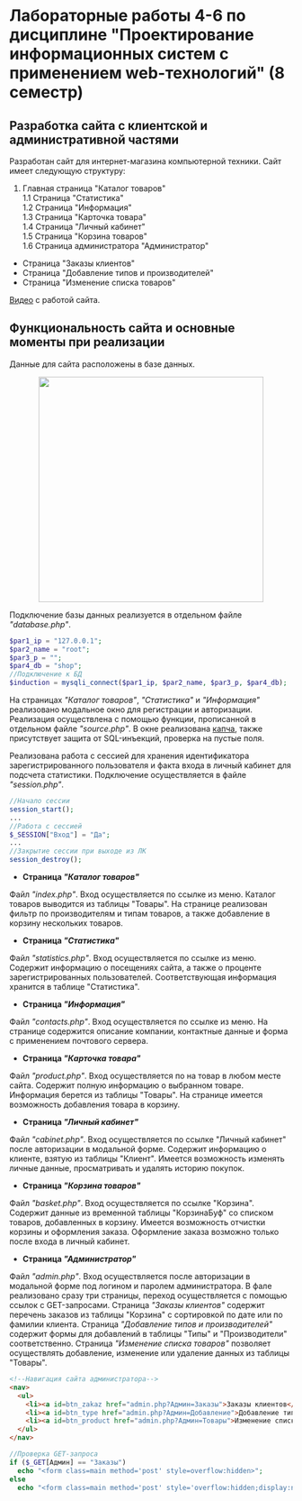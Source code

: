# Лабораторные работы 4-6 по дисциплине "Проектирование информационных систем с применением web-технологий" (8 семестр)

## Разработка сайта с клиентской и административной частями

Разработан сайт для интернет-магазина компьютерной техники. Сайт имеет следующую структуру:

1. Главная страница "Каталог товаров"  
  1.1 Страница "Статистика"  
  1.2 Страница "Информация"  
  1.3 Страница "Карточка товара"  
  1.4 Страница "Личный кабинет"  
  1.5 Страница "Корзина товаров"  
  1.6 Страница администратора "Администратор"    
  - Страница "Заказы клиентов"  
  - Страница "Добавление типов и производителей"
  - Страница "Изменение списка товаров"


[Видео](https://drive.google.com/file/d/1aSr6bokISBejh0yYwcQL4GJjFUe7g2Wr/view?usp=sharing) с работой сайта.

## Функциональность сайта и основные моменты при реализации

Данные для сайта расположены в базе данных.

<p align="center">
  <img width=400 src="https://drive.google.com/uc?export=view&id=1__lZpmdl3Vn7QOA3Jy7TQejJ2hziT3Lz"/>
</p>

Подключение базы данных реализуется в отдельном файле _"database.php"_.

```php
$par1_ip = "127.0.0.1";
$par2_name = "root";
$par3_p = "";
$par4_db = "shop";
//Подключение к БД
$induction = mysqli_connect($par1_ip, $par2_name, $par3_p, $par4_db);
```

На страницах _"Каталог товаров"_, _"Статистика"_ и _"Информация"_ реализовано модальное окно для регистрации и авторизации. Реализация осуществлена с помощью функции, прописанной в отдельном файле _"source.php"_. В окне реализована [капча](https://github.com/itchief/captcha.git), также присутствует защита от SQL-инъекций, проверка на пустые поля.

Реализована работа с сессией для хранения идентификатора зарегистрированного пользователя и факта входа в личный кабинет для подсчета статистики. Подключение осуществляется в файле _"session.php"_.

```php
//Начало сессии
session_start();
...
//Работа с сессией
$_SESSION["Вход"] = "Да";
...
//Закрытие сессии при выходе из ЛК
session_destroy();
```

+ **Страница _"Каталог товаров"_**

Файл _"index.php"_. Вход осуществляется по ссылке из меню. Каталог товаров выводится из таблицы "Товары". На странице реализован фильтр по производителям и типам товаров, а также добавление в корзину нескольких товаров.

+ **Страница _"Статистика"_**

Файл _"statistics.php"_. Вход осуществляется по ссылке из меню. Содержит информацию о посещениях сайта, а также о проценте зарегистрированных пользователей. Соответствующая информация хранится в таблице "Статистика".

+ **Страница _"Информация"_**

Файл _"contacts.php"_. Вход осуществляется по ссылке из меню. На странице содержится описание компании, контактные данные и форма с применением почтового сервера.

+ **Страница _"Карточка товара"_**

Файл _"product.php"_. Вход осуществляется по на товар в любом месте сайта. Содержит полную информацию о выбранном товаре. Информация берется из таблицы "Товары". На странице имеется возможность добавления товара в корзину.

+ **Страница _"Личный кабинет"_**

Файл _"cabinet.php"_. Вход осуществляется по ссылке "Личный кабинет" после авторизации в модальной форме. Содержит информацию о клиенте, взятую из таблицы "Клиент". Имеется возможность изменять личные данные, просматривать и удалять историю покупок.

+ **Страница _"Корзина товаров"_**

Файл _"basket.php"_. Вход осуществляется по ссылке "Корзина". Содержит данные из временной таблицы "КорзинаБуф" со списком товаров, добавленных в корзину. Имеется возможность отчистки корзины и оформления заказа. Оформление заказа возможно только после входа в личный кабинет.

+ **Страница _"Администратор"_**

Файл _"admin.php"_. Вход осуществляется после авторизации в модальной форме под логином и паролем администратора. В фале реализовано сразу три страницы, переход осуществляется с помощью ссылок с GET-запросами. Страница _"Заказы клиентов"_ содержит перечень заказов из таблицы "Корзина" с сортировкой по дате или по фамилии клиента. Страница _"Добавление типов и производителей"_ содержит формы для добавлений в таблицы "Типы" и "Производители" соответственно. Страница _"Изменение списка товаров"_ позволяет осуществлять добавление, изменение или удаление данных из таблицы "Товары".

```html
<!--Навигация сайта администратора-->
<nav>
  <ul>
    <li><a id=btn_zakaz href="admin.php?Админ=Заказы">Заказы клиентов</a></li>
    <li><a id=btn_type href="admin.php?Админ=Добавление">Добавление типов и производителей</a></li>
    <li><a id=btn_product href="admin.php?Админ=Товары">Изменение списка товаров</a></li>
  </ul>
</nav>
```

```php
//Проверка GET-запроса
if ($_GET[Админ] == "Заказы")
  echo "<form class=main method='post' style=overflow:hidden>";
else
  echo "<form class=main method='post' style='overflow:hidden;display:none;'>"

```
